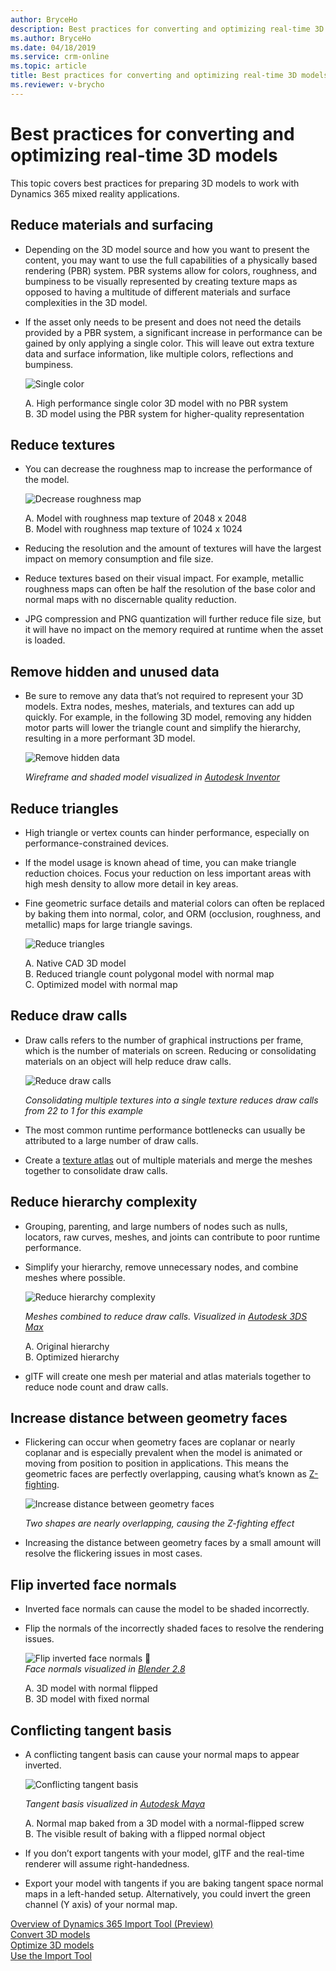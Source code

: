```yaml
---
author: BryceHo
description: Best practices for converting and optimizing real-time 3D models for use with Dynamics 365 mixed reality applications
ms.author: BryceHo
ms.date: 04/18/2019
ms.service: crm-online
ms.topic: article
title: Best practices for converting and optimizing real-time 3D models
ms.reviewer: v-brycho
---
```


# Best practices for converting and optimizing real-time 3D models

This topic covers best practices for preparing 3D models to work with Dynamics 365 mixed reality applications.

## Reduce materials and surfacing

- Depending on the 3D model source and how you want to present the content, you may want to use the full capabilities of a physically based rendering (PBR) system. PBR systems allow for colors, roughness, and bumpiness to be visually represented by creating texture maps as opposed to having a multitude of different materials and surface complexities in the 3D model.

- If the asset only needs to be present and does not need the details provided by a PBR system, a significant increase in performance can be gained by only applying a single color. This will leave out extra texture data and surface information, like multiple colors, reflections and bumpiness.

   ![Single color](media/PBR.PNG "Single color") 

   A.	High performance single color 3D model with no PBR system<br>
   B.	3D model using the PBR system for higher-quality representation

## Reduce textures

- You can decrease the roughness map to increase the performance of the model.

   ![Decrease roughness map](media/roughness-map.PNG "Decrease roughness map") 

   A.	Model with roughness map texture of 2048 x 2048<br>
   B.	Model with roughness map texture of 1024 x 1024

- Reducing the resolution and the amount of textures will have the largest impact on memory consumption and file size.

- Reduce textures based on their visual impact. For example, metallic roughness maps can often be half the resolution of the base color and normal maps with no discernable quality reduction.

- JPG compression and PNG quantization will further reduce file size, but it will have no impact on the memory required at runtime when the asset is loaded.

## Remove hidden and unused data

- Be sure to remove any data that’s not required to represent your 3D models. Extra nodes, meshes, materials, and textures can add up quickly. For example, in the following 3D model, removing any hidden motor parts will lower the triangle count and simplify the hierarchy, resulting in a more performant 3D model.

   ![Remove hidden data](media/remove-hidden-data.PNG "Remove hidden data") 

   *Wireframe and shaded model visualized in [Autodesk Inventor](https://aka.ms/AutodeskInventorSoftware)*

## Reduce triangles

- High triangle or vertex counts can hinder performance, especially on performance-constrained devices.

- If the model usage is known ahead of time, you can make triangle reduction choices. Focus your reduction on less important areas with high mesh density to allow more detail in key areas.

- Fine geometric surface details and material colors can often be replaced by baking them into normal, color, and ORM (occlusion, roughness, and metallic) maps for large triangle savings.

   ![Reduce triangles](media/reduce-triangles.PNG "Reduce triangles") 

   A.	Native CAD 3D model<br>
   B.	Reduced triangle count polygonal model with normal map<br>
   C.	Optimized model with normal map

## Reduce draw calls

- Draw calls refers to the number of graphical instructions per frame, which is the number of materials on screen. Reducing or consolidating materials on an object will help reduce draw calls.

   ![Reduce draw calls](media/reduce-draw-calls.PNG "Reduce draw calls") 

   *Consolidating multiple textures into a single texture reduces draw calls from 22 to 1 for this example*

- The most common runtime performance bottlenecks can usually be attributed to a large number of draw calls. 

- Create a [texture atlas](https://aka.ms/TextureAtlas) out of multiple materials and merge the meshes together to consolidate draw calls.

## Reduce hierarchy complexity

- Grouping, parenting, and large numbers of nodes such as nulls, locators, raw curves, meshes, and joints can contribute to poor runtime performance.

- Simplify your hierarchy, remove unnecessary nodes, and combine meshes where possible.

   ![Reduce hierarchy complexity](media/reduce-hierarchy.PNG "Reduce hierarchy complexity") 

   *Meshes combined to reduce draw calls. Visualized in [Autodesk 3DS Max](https://aka.ms/3dsMax)*

   A.	Original hierarchy<br>
   B.	Optimized hierarchy

- glTF will create one mesh per material and atlas materials together to reduce node count and draw calls.

## Increase distance between geometry faces

- Flickering can occur when geometry faces are coplanar or nearly coplanar and is especially prevalent when the model is animated or moving from position to position in applications. This means the geometric faces are perfectly overlapping, causing what’s known as [Z-fighting](https://aka.ms/Zfighting).

   ![Increase distance between geometry faces](media/geometry-faces.PNG "Increase distance between geometry faces") 
 
   *Two shapes are nearly overlapping, causing the Z-fighting effect*

- Increasing the distance between geometry faces by a small amount will resolve the flickering issues in most cases.

## Flip inverted face normals

- Inverted face normals can cause the model to be shaded incorrectly.

- Flip the normals of the incorrectly shaded faces to resolve the rendering issues.

   ![Flip inverted face normals](media/inverted-face-normals.PNG "Flip inverted face normals") 
	 
  *Face normals visualized in [Blender 2.8](https://aka.ms/blender2.8)*

   A.	3D model with normal flipped<br>
   B.	3D model with fixed normal

## Conflicting tangent basis

- A conflicting tangent basis can cause your normal maps to appear inverted.

   ![Conflicting tangent basis](media/conflicting-tangent-basis.PNG "Conflicting tangent basis") 

   *Tangent basis visualized in [Autodesk Maya](https://aka.ms/autodeskMaya)*

   A.	Normal map baked from a 3D model with a normal-flipped screw<br>
   B.	The visible result of baking with a flipped normal object

- If you don’t export tangents with your model, glTF and the real-time renderer will assume right-handedness.

- Export your model with tangents if you are baking tangent space normal maps in a left-handed setup. Alternatively, you could invert the green channel (Y axis) of your normal map.

[Overview of Dynamics 365 Import Tool (Preview)](index.md)<br>
[Convert 3D models](convert-models.md)<br>
[Optimize 3D models](optimize-models.md)<br>
[Use the Import Tool](import-tool.md)





